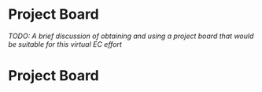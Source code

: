 # Project Board

_TODO: A brief discussion of obtaining and using a project board that would be suitable for this virtual EC effort_


# Project Board
